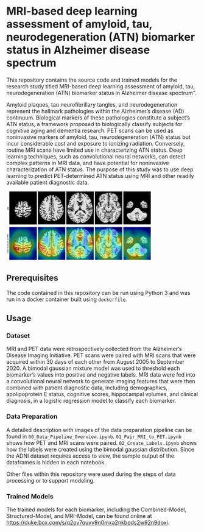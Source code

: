 
# MRI-based deep learning assessment of amyloid, tau, neurodegeneration (ATN) biomarker status in Alzheimer disease spectrum

This repository contains the source code and trained models for the research study titled MRI-based deep learning assessment of amyloid, tau, neurodegeneration (ATN) biomarker status in Alzheimer disease spectrum". 

Amyloid plaques, tau neurofibrillary tangles, and neurodegeneration represent the hallmark pathologies within the Alzheimer’s disease (AD) continuum. Biological markers of these pathologies constitute a subject’s ATN status, a framework proposed to biologically classify subjects for cognitive aging and dementia research. PET scans can be used as noninvasive markers of amyloid, tau, neurodegeneration (ATN) status but incur considerable cost and exposure to ionizing radiation. Conversely, routine MRI scans have limited use in characterizing ATN status. Deep learning techniques, such as convolutional neural networks, can detect complex patterns in MRI data, and have potential for noninvasive characterization of ATN status. The purpose of this study was to use deep learning to predict PET-determined ATN status using MRI and other readily available patient diagnostic data. 

![example_gradcam](readme_gradcam.png)

## Prerequisites

The code contained in this repository can be run using Python 3 and was run in a docker container built using `dockerfile`.

## Usage

### Dataset

MRI and PET data were retrospectively collected from the Alzheimer’s Disease Imaging Initiative. PET scans were paired with MRI scans that were acquired within 30 days of each other from August 2005 to September 2020. A bimodal gaussian mixture model was used to threshold each biomarker’s values into positive and negative labels. MRI data were fed into a convolutional neural network to generate imaging features that were then combined with patient diagnostic data, including demographics, apolipoprotein E status, cognitive scores, hippocampal volumes, and clinical diagnosis, in a logistic regression model to classify each biomarker.

### Data Preparation

A detailed description with images of the data preparation pipeline can be found in `00_Data_Pipeline_Overview.ipynb`. `01_Pair_MRI_to_PET.ipynb` shows how PET and MRI scans were paired. `02_Create_Labels.ipynb` shows how the labels were created using the bimodal gaussian distribution. Since the ADNI dataset requires access to view, the sample output of the dataframes is hidden in each notebook. 

Other files within this repository were used during the steps of data processing or to support modeling. 

### Trained Models

The trained models for each biomarker, including the Combined-Model, Structured-Model, and MRI-Model, can be found online at https://duke.box.com/s/q2ov7quvv9n0mxa2nkbqds2w92n9doxi. 

